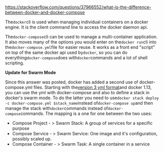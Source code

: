 https://stackoverflow.com/questions/37966552/what-is-the-difference-between-docker-and-docker-compose

The`docker`cli is used when managing individual containers on a docker engine. It is the client command line to access the docker daemon api.

The`docker-compose`cli can be used to manage a multi-container application. It also moves many of the options you would enter on the`docker run`cli into the`docker-compose.yml`file for easier reuse. It works as a front end "script" on top of the same docker api used by`docker`, so you can do everything`docker-compose`does with`docker`commands and a lot of shell scripting.

**Update for Swarm Mode**

Since this answer was posted, docker has added a second use of docker-compose.yml files. Starting with the[version 3 yml format](https://docs.docker.com/compose/compose-file/compose-versioning/)and docker 1.13, you can use the yml with docker-compose and also to define a stack in docker's swarm mode. To do the latter you need to use`docker stack deploy -c docker-compose.yml $stack_name`instead of`docker-compose up`and then manage the stack with`docker`commands instead of`docker-compose`commands. The mapping is a one for one between the two uses:

* Compose Project -
  &gt;
   Swarm Stack: A group of services for a specific purpose
* Compose Service -
  &gt;
   Swarm Service: One image and it's configuration, possibly scaled up.
* Compose Container -
  &gt;
   Swarm Task: A single container in a service

  


